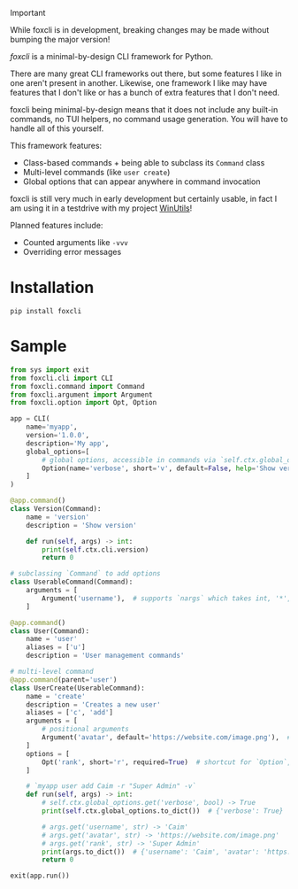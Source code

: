 > [!IMPORTANT]
> While foxcli is in development, breaking changes may be made without bumping the major version!

_foxcli_ is a minimal-by-design CLI framework for Python.

There are many great CLI frameworks out there, but some features I like in one aren't present in another. Likewise, one framework I like may have features that I don't like or has a bunch of extra features that I don't need.

foxcli being minimal-by-design means that it does not include any built-in commands, no TUI helpers, no command usage generation. You will have to handle all of this yourself.

This framework features:

- Class-based commands + being able to subclass its `Command` class
- Multi-level commands (like `user create`)
- Global options that can appear anywhere in command invocation

foxcli is still very much in early development but certainly usable, in fact I am using it in a testdrive with my project [WinUtils](https://github.com/depthbomb/winutils)!

Planned features include:

- Counted arguments like `-vvv`
- Overriding error messages

# Installation

```shell
pip install foxcli
```

# Sample

```py
from sys import exit
from foxcli.cli import CLI
from foxcli.command import Command
from foxcli.argument import Argument
from foxcli.option import Opt, Option

app = CLI(
    name='myapp',
    version='1.0.0',
    description='My app',
    global_options=[
        # global options, accessible in commands via `self.ctx.global_options`
        Option(name='verbose', short='v', default=False, help='Show verbose output'),
    ]
)

@app.command()
class Version(Command):
    name = 'version'
    description = 'Show version'

    def run(self, args) -> int:
        print(self.ctx.cli.version)
        return 0

# subclassing `Command` to add options
class UserableCommand(Command):
    arguments = [
        Argument('username'),  # supports `nargs` which takes int, '*', '+', and '?'. defaults to 1, which implicitly makes it required
    ]

@app.command()
class User(Command):
    name = 'user'
    aliases = ['u']
    description = 'User management commands'

# multi-level command
@app.command(parent='user')
class UserCreate(UserableCommand):
    name = 'create'
    description = 'Creates a new user'
    aliases = ['c', 'add']
    arguments = [
        # positional arguments
        Argument('avatar', default='https://website.com/image.png'),  # supports default values
    ]
    options = [
        Opt('rank', short='r', required=True)  # shortcut for `Option`, `Arg` also exists
    ]

    # `myapp user add Caim -r "Super Admin" -v`
    def run(self, args) -> int:
        # self.ctx.global_options.get('verbose', bool) -> True
        print(self.ctx.global_options.to_dict())  # {'verbose': True}

        # args.get('username', str) -> 'Caim'
        # args.get('avatar', str) -> 'https://website.com/image.png'
        # args.get('rank', str) -> 'Super Admin'
        print(args.to_dict())  # {'username': 'Caim', 'avatar': 'https://website.com/image.png', 'rank': 'Super Admin'}
        return 0

exit(app.run())
```
